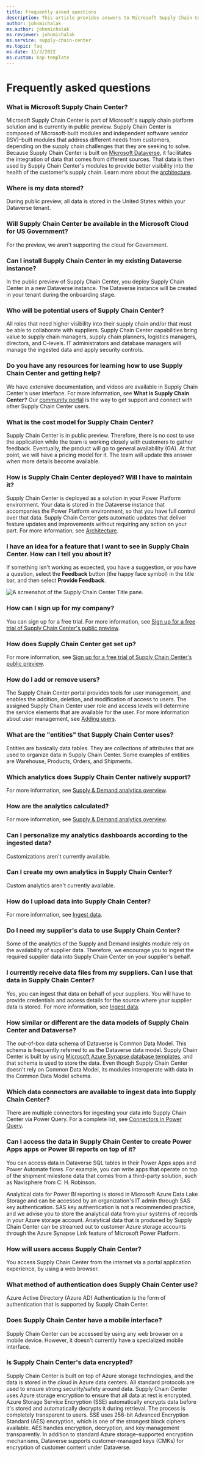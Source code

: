 ```yaml
---
title: Frequently asked questions
description: This article provides answers to Microsoft Supply Chain Center's frequently asked questions.
author: johnmichalak
ms.author: johnmichalak
ms.reviewer: johnmichalak
ms.service: supply-chain-center
ms.topic: faq
ms.date: 11/3/2022
ms.custom: bap-template
---
```


# Frequently asked questions

### What is Microsoft Supply Chain Center?

Microsoft Supply Chain Center is part of Microsoft's supply chain platform solution and is currently in public preview. Supply Chain Center is composed of Microsoft-built modules and independent software vendor (ISV)–built modules that address different needs from customers, depending on the supply chain challenges that they are seeking to solve. Because Supply Chain Center is built on [Microsoft Dataverse](https://learn.microsoft.com/power-apps/maker/data-platform/data-platform-intro), it facilitates the integration of data that comes from different sources. That data is then used by Supply Chain Center's modules to provide better visibility into the health of the customer's supply chain. Learn more about the [architecture](/overview/architecture.md).

### Where is my data stored?

During public preview, all data is stored in the United States within your Dataverse tenant.

### Will Supply Chain Center be available in the Microsoft Cloud for US Government?

For the preview, we aren't supporting the cloud for Government.

### Can I install Supply Chain Center in my existing Dataverse instance?

In the public preview of Supply Chain Center, you deploy Supply Chain Center in a new Dataverse instance. The Dataverse instance will be created in your tenant during the onboarding stage.

### Who will be potential users of Supply Chain Center?

All roles that need higher visibility into their supply chain and/or that must be able to collaborate with suppliers. Supply Chain Center capabilities bring value to supply chain managers, supply chain planners, logistics managers, directors, and C-levels. IT administrators and database managers will manage the ingested data and apply security controls.

### Do you have any resources for learning how to use Supply Chain Center and getting help?

We have extensive documentation, and videos are available in Supply Chain Center's user interface. For more information, see **What is Supply Chain Center?** Our [community portal](https://community.dynamics.com/) is the way to get support and connect with other Supply Chain Center users.

### What is the cost model for Supply Chain Center?

Supply Chain Center is in public preview. Therefore, there is no cost to use the application while the team is working closely with customers to gather feedback. Eventually, the product will go to general availability (GA). At that point, we will have a pricing model for it. The team will update this answer when more details become available.

### How is Supply Chain Center deployed? Will I have to maintain it?

Supply Chain Center is deployed as a solution in your Power Platform environment. Your data is stored in the Dataverse instance that accompanies the Power Platform environment, so that you have full control over that data. Supply Chain Center gets automatic updates that deliver feature updates and improvements without requiring any action on your part. For more information, see [Architecture](/overview/architecture.md).

### I have an idea for a feature that I want to see in Supply Chain Center. How can I tell you about it?

If something isn't working as expected, you have a suggestion, or you have a question, select the **Feedback** button (the happy face symbol) in the title bar, and then select **Provide Feedback**.

![A screenshot of the Supply Chain Center Title pane.](RackMultipart20221103-1-jl8kb3_html_b30545b1469a4dac.png)

### How can I sign up for my company?

You can sign up for a free trial. For more information, see [Sign up for a free trial of Supply Chain Center's public preview](/get-started/free-trial.md).

### How does Supply Chain Center get set up?

For more information, see [Sign up for a free trial of Supply Chain Center's public preview](/get-started/free-trial.md).

### How do I add or remove users?

The Supply Chain Center portal provides tools for user management, and enables the addition, deletion, and modification of access to users. The assigned Supply Chain Center user role and access levels will determine the service elements that are available for the user. For more information about user management, see [Adding users](/administer/add-users.md).

### What are the "entities" that Supply Chain Center uses?

Entities are basically data tables. They are collections of attributes that are used to organize data in Supply Chain Center. Some examples of entities are Warehouse, Products, Orders, and Shipments.

### Which analytics does Supply Chain Center natively support?

For more information, see [Supply & Demand analytics overview](/use/supply-and-demand.md).

### How are the analytics calculated?

For more information, see [Supply & Demand analytics overview](/use/supply-and-demand.md).

### Can I personalize my analytics dashboards according to the ingested data?

Customizations aren't currently available.

### Can I create my own analytics in Supply Chain Center?

Custom analytics aren't currently available.

### How do I upload data into Supply Chain Center?

For more information, see [Ingest data](/administer/ingest-data.md).

### Do I need my supplier's data to use Supply Chain Center?

Some of the analytics of the Supply and Demand insights module rely on the availability of supplier data. Therefore, we encourage you to ingest the required supplier data into Supply Chain Center on your supplier's behalf.

### I currently receive data files from my suppliers. Can I use that data in Supply Chain Center?

Yes, you can ingest that data on behalf of your suppliers. You will have to provide credentials and access details for the source where your supplier data is stored. For more information, see [Ingest data](/administer/ingest-data.md).

### How similar or different are the data models of Supply Chain Center and Dataverse?

The out-of-box data schema of Dataverse is Common Data Model. This schema is frequently referred to as the Dataverse data model. Supply Chain Center is built by using [Microsoft Azure Synapse database templates](/azure/synapse-analytics/database-designer/overview-database-templates), and that schema is used to store the data. Even though Supply Chain Center doesn't rely on Common Data Model, its modules interoperate with data in the Common Data Model schema.

### Which data connectors are available to ingest data into Supply Chain Center?

There are multiple connectors for ingesting your data into Supply Chain Center via Power Query. For a complete list, see [Connectors in Power Query](/power-query/connectors/).

### Can I access the data in Supply Chain Center to create Power Apps apps or Power BI reports on top of it?

You can access data in Dataverse SQL tables in their Power Apps apps and Power Automate flows. For example, you can write apps that operate on top of the shipment milestone data that comes from a third-party solution, such as Navisphere from C. H. Robinson.

Analytical data for Power BI reporting is stored in Microsoft Azure Data Lake Storage and can be accessed by an organization's IT admin through SAS key authentication. SAS key authentication is not a recommended practice, and we advise you to store the analytical data from your systems of records in your Azure storage account. Analytical data that is produced by Supply Chain Center can be streamed out to customer Azure storage accounts through the Azure Synapse Link feature of Microsoft Power Platform.

### How will users access Supply Chain Center?

You access Supply Chain Center from the internet via a portal application experience, by using a web browser.

### What method of authentication does Supply Chain Center use?

Azure Active Directory (Azure AD) Authentication is the form of authentication that is supported by Supply Chain Center.

### Does Supply Chain Center have a mobile interface?

Supply Chain Center can be accessed by using any web browser on a mobile device. However, it doesn't currently have a specialized mobile interface.

### Is Supply Chain Center's data encrypted?

Supply Chain Center is built on top of Azure storage technologies, and the data is stored in the cloud in Azure data centers. All standard protocols are used to ensure strong security/safety around data. Supply Chain Center uses Azure storage encryption to ensure that all data at rest is encrypted. Azure Storage Service Encryption (SSE) automatically encrypts data before it's stored and automatically decrypts it during retrieval. The process is completely transparent to users. SSE uses 256-bit Advanced Encryption Standard (AES) encryption, which is one of the strongest block ciphers available. AES handles encryption, decryption, and key management transparently. In addition to standard Azure storage–supported encryption mechanisms, Dataverse supports customer-managed keys (CMKs) for encryption of customer content under Dataverse.

